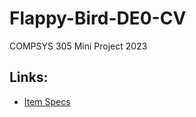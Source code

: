 # Flappy-Bird-DE0-CV
COMPSYS 305 Mini Project 2023

## Links:

- [Item Specs](https://github.com/bcho892/Flappy-Bird-DE0-CV/blob/main/doc/specs.md)
